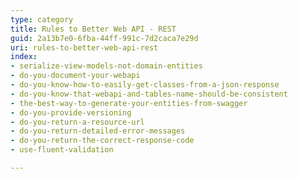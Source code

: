 ```yaml
---
type: category
title: Rules to Better Web API - REST
guid: 2a13b7e0-6fba-44ff-991c-7d2caca7e29d
uri: rules-to-better-web-api-rest
index:
- serialize-view-models-not-domain-entities
- do-you-document-your-webapi
- do-you-know-how-to-easily-get-classes-from-a-json-response
- do-you-know-that-webapi-and-tables-name-should-be-consistent
- the-best-way-to-generate-your-entities-from-swagger
- do-you-provide-versioning
- do-you-return-a-resource-url
- do-you-return-detailed-error-messages
- do-you-return-the-correct-response-code
- use-fluent-validation

---
```

<p>​​<br></p>


